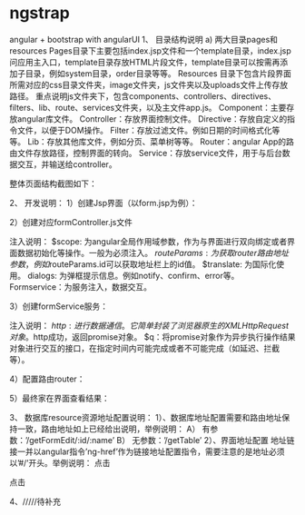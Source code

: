 # ngstrap
angular + bootstrap with angularUI
1、	目录结构说明
a)	两大目录pages和resources
Pages目录下主要包括index.jsp文件和一个template目录，index.jsp问应用主入口，template目录存放HTML片段文件，template目录可以按需再添加子目录，例如system目录，order目录等等。
		Resources 目录下包含片段界面所需对应的css目录文件夹，image文件夹，js文件夹以及uploads文件上传存放路径。
		重点说明js文件夹下，包含components、controllers、directives、filters、lib、route、services文件夹，以及主文件app.js。
		Component：主要存放angular库文件。
		Controller：存放界面控制文件。
		Directive：存放自定义的指令文件，以便于DOM操作。
		Filter：存放过滤文件。例如日期的时间格式化等等。
		Lib：存放其他库文件，例如分页、菜单树等等。
		Router：angular App的路由文件存放路径，控制界面的转向。
		Service：存放service文件，用于与后台数据交互，并输送给controller。

整体页面结构截图如下：
 

2、	开发说明：
1）创建Jsp界面（以form.jsp为例）：
 
2）创建对应formController.js文件
 
注入说明：
		$scope: 为angular全局作用域参数，作为与界面进行双向绑定或者界面数据初始化等操作。一般为必须注入。
		$routeParams: 为获取router路由地址参数，例如$routeParams.id可以获取地址栏上的id值。
		$translate: 为国际化使用。
		dialogs: 为弹框提示信息。例如notify、confirm、error等。
		Formservice：为服务注入，数据交互。

3）创建formService服务：
		 

注入说明：
		$http: 进行数据通信。它简单封装了浏览器原生的XMLHttpRequest对象。$http成功，返回promise对象。
		$q：将promise对象作为异步执行操作结果对象进行交互的接口，在指定时间内可能完成或者不可能完成（如延迟、拦截等）。

4）配置路由router：
 

5）最终家在界面查看结果：
 
3、	数据库resource资源地址配置说明：
1）、数据库地址配置需要和路由地址保持一致，路由地址如上已经给出说明，举例说明：
A）	有参数：’/getFormEdit/:id/:name’
B）	无参数：’/getTable’
2）、界面地址配置
		地址链接一并以angular指令’ng-href’作为链接地址配置指令，需要注意的是地址必须以’#/’开头。举例说明：
<a ng-href="#/getFormEdit/6a410c73769e4a1d9b60a35c229a01a1/bryan">
	<span>点击</span>
</a>

<a ng-href="#/getTable">
	<span>点击</span>
</a>

4、/////待补充 

